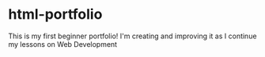 # html-portfolio
This is my first beginner portfolio! I'm creating and improving it as I continue my lessons on Web Development
